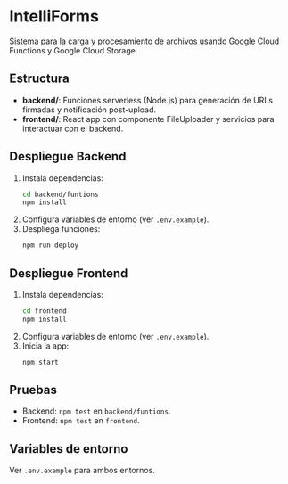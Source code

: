 # IntelliForms

Sistema para la carga y procesamiento de archivos usando Google Cloud Functions y Google Cloud Storage.

## Estructura
- **backend/**: Funciones serverless (Node.js) para generación de URLs firmadas y notificación post-upload.
- **frontend/**: React app con componente FileUploader y servicios para interactuar con el backend.

## Despliegue Backend
1. Instala dependencias:
   ```sh
   cd backend/funtions
   npm install
   ```
2. Configura variables de entorno (ver `.env.example`).
3. Despliega funciones:
   ```sh
   npm run deploy
   ```

## Despliegue Frontend
1. Instala dependencias:
   ```sh
   cd frontend
   npm install
   ```
2. Configura variables de entorno (ver `.env.example`).
3. Inicia la app:
   ```sh
   npm start
   ```

## Pruebas
- Backend: `npm test` en `backend/funtions`.
- Frontend: `npm test` en `frontend`.

## Variables de entorno
Ver `.env.example` para ambos entornos.
